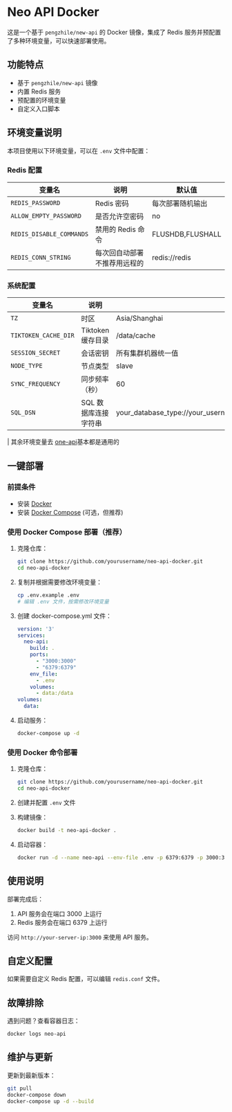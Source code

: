 # Neo API Docker

这是一个基于 `pengzhile/new-api` 的 Docker 镜像，集成了 Redis 服务并预配置了多种环境变量，可以快速部署使用。

## 功能特点

- 基于 `pengzhile/new-api` 镜像
- 内置 Redis 服务
- 预配置的环境变量
- 自定义入口脚本

## 环境变量说明

本项目使用以下环境变量，可以在 `.env` 文件中配置：

### Redis 配置
| 变量名 | 说明 | 默认值 |
|--------|------|--------|
| `REDIS_PASSWORD` | Redis 密码 | 每次部署随机输出 |
| `ALLOW_EMPTY_PASSWORD` | 是否允许空密码 | no |
| `REDIS_DISABLE_COMMANDS` | 禁用的 Redis 命令 | FLUSHDB,FLUSHALL |
| `REDIS_CONN_STRING` | 每次回自动部署不推荐用远程的 | redis://redis |

### 系统配置
| 变量名 | 说明 | 默认值 |
|--------|------|--------|
| `TZ` | 时区 | Asia/Shanghai |
| `TIKTOKEN_CACHE_DIR` | Tiktoken 缓存目录 | /data/cache |
| `SESSION_SECRET` | 会话密钥 | 所有集群机器统一值 |
| `NODE_TYPE` | 节点类型 | slave |
| `SYNC_FREQUENCY` | 同步频率（秒） | 60 |
| `SQL_DSN` | SQL 数据库连接字符串 | your_database_type://your_username:your_password@your_database_host:your_port/your_database_name
 |
其余环境变量去 [one-api](https://github.com/songquanpeng/one-api?tab=readme-ov-file#%E7%8E%AF%E5%A2%83%E5%8F%98%E9%87%8F)基本都是通用的
## 一键部署

### 前提条件

- 安装 [Docker](https://docs.docker.com/get-docker/)
- 安装 [Docker Compose](https://docs.docker.com/compose/install/) (可选，但推荐)

### 使用 Docker Compose 部署（推荐）

1. 克隆仓库：
   ```bash
   git clone https://github.com/yourusername/neo-api-docker.git
   cd neo-api-docker
   ```

2. 复制并根据需要修改环境变量：
   ```bash
   cp .env.example .env
   # 编辑 .env 文件，按需修改环境变量
   ```

3. 创建 docker-compose.yml 文件：
   ```yaml
   version: '3'
   services:
     neo-api:
       build: .
       ports:
         - "3000:3000"
         - "6379:6379"
       env_file:
         - .env
       volumes:
         - data:/data
   volumes:
     data:
   ```

4. 启动服务：
   ```bash
   docker-compose up -d
   ```

### 使用 Docker 命令部署

1. 克隆仓库：
   ```bash
   git clone https://github.com/yourusername/neo-api-docker.git
   cd neo-api-docker
   ```

2. 创建并配置 `.env` 文件

3. 构建镜像：
   ```bash
   docker build -t neo-api-docker .
   ```

4. 启动容器：
   ```bash
   docker run -d --name neo-api --env-file .env -p 6379:6379 -p 3000:3000 neo-api-docker
   ```

## 使用说明

部署完成后：

1. API 服务会在端口 3000 上运行
2. Redis 服务会在端口 6379 上运行

访问 `http://your-server-ip:3000` 来使用 API 服务。

## 自定义配置

如果需要自定义 Redis 配置，可以编辑 `redis.conf` 文件。

## 故障排除

遇到问题？查看容器日志：

```bash
docker logs neo-api
```

## 维护与更新

更新到最新版本：

```bash
git pull
docker-compose down
docker-compose up -d --build
``` 